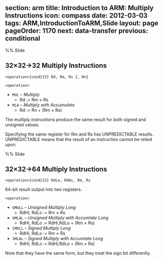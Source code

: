 section: arm
title: Introduction to ARM: Multiply Instructions
icon: compass
date: 2012-03-03
tags: ARM,IntroductionToARM,Slide
layout: page
pageOrder: 1170
next: data-transfer
previous: conditional
----

%% Slide
  
## 32×32→32 Multiply Instructions

<div class="format"><code>&lt;operation&gt;{cond}{S} Rd, Rm, Rs {, Rn}</code></div>

`<operation>`

* `MUL` – *Multiply*
  * Rd := Rm × Rs
* `MLA` – *Multiply with Accumulate*
  * Rd := Rn + (Rm × Rs)

The multiply instructions produce the same result for both signed and unsigned values.

Specifying the same register for Rm and Rs has UNPREDICTABLE results. UNPREDICTABLE means that the result of an instruction cannot be relied upon.
  
%% Slide
  
## 32×32→64 Multiply Instructions

<div class="format"><code>&lt;operation&gt;{cond}{S} RdLo, RdHi, Rm, Rs</code></div>

64-bit result output into two registers.

`<operation>`

* `UMULL` – *Unsigned Multiply Long*
  * RdHi, RdLo := Rm × Rs
* `UMLAL` – *Unsigned Multiply with Accumlate Long*
  * RdHi, RdLo := RdHi,RdLo + (Rm × Rs)
* `SMULL` – *Signed Multiply Long*
  * RdHi, RdLo := Rm × Rs
* `SMLAL` – *Signed Multiply with Accumlate Long*
  * RdHi, RdLo := RdHi,RdLo + (Rm × Rs)

Note that they have the same form, but they treat the sign bit differently.
